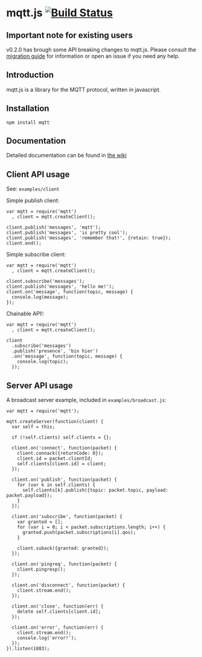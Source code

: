 # mqtt.js [![Build Status](https://travis-ci.org/adamvr/MQTT.js.png)](https://travis-ci.org/adamvr/MQTT.js)

## Important note for existing users

v0.2.0 has brough some API breaking changes to mqtt.js. Please
consult the [migration guide](http://github.com/adamvr/MQTT.js/wiki/migration) for information
or open an issue if you need any help.

## Introduction

mqtt.js is a library for the MQTT protocol, written in javascript.


## Installation

    npm install mqtt

## Documentation

Detailed documentation can be found in [the wiki](http://github.com/adamvr/MQTT.js/wiki)

## Client API usage

See: `examples/client`

Simple publish client:

    var mqtt = require('mqtt')
      , client = mqtt.createClient();

    client.publish('messages', 'mqtt');
    client.publish('messages', 'is pretty cool');
    client.publish('messages', 'remember that!', {retain: true});
    client.end();

Simple subscribe client:

    var mqtt = require('mqtt')
      , client = mqtt.createClient();

    client.subscribe('messages');
    client.publish('messages', 'hello me!');
    client.on('message', function(topic, message) {
      console.log(message);
    });

Chainable API!:

    var mqtt = require('mqtt')
      , client = mqtt.createClient();

    client
      .subscribe('messages')
      .publish('presence', 'bin hier')
      .on('message', function(topic, message) {
        console.log(topic);
      });

## Server API usage

A broadcast server example, included in `examples/broadcast.js`:

    var mqtt = require('mqtt');

    mqtt.createServer(function(client) {
      var self = this;

      if (!self.clients) self.clients = {};

      client.on('connect', function(packet) {
        client.connack({returnCode: 0});
        client.id = packet.clientId;
        self.clients[client.id] = client;
      });

      client.on('publish', function(packet) {
        for (var k in self.clients) {
          self.clients[k].publish({topic: packet.topic, payload: packet.payload});
        }
      });

      client.on('subscribe', function(packet) {
        var granted = [];
        for (var i = 0; i < packet.subscriptions.length; i++) {
          granted.push(packet.subscriptions[i].qos);
        }

        client.suback({granted: granted});
      });

      client.on('pingreq', function(packet) {
        client.pingresp();
      });

      client.on('disconnect', function(packet) {
        client.stream.end();
      });

      client.on('close', function(err) {
        delete self.clients[client.id];
      });

      client.on('error', function(err) {
        client.stream.end();
        console.log('error!');
      });
    }).listen(1883);


